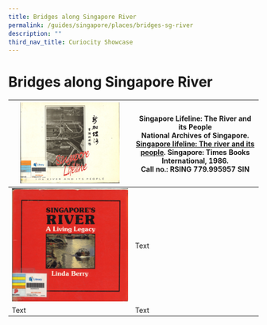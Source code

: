 ```yaml
---
title: Bridges along Singapore River
permalink: /guides/singapore/places/bridges-sg-river
description: ""
third_nav_title: Curiocity Showcase
---
```

# Bridges along Singapore River




| <img src="/images/singapore-places/curiocity-showcase-2022/bridges-sg-river/singapore%20lifeline%20thumb.jpg" style="width:200px;"/> | <b>Singapore Lifeline: The River and its People</b><br>National Archives of Singapore. [Singapore lifeline: The river and its people](http://eservice.nlb.gov.sg/item_holding_s.aspx?bid=4182975). Singapore: Times Books International, 1986. <br>Call no.: RSING 779.995957 SIN| 
|-------  | -------| 
|![Alt text for image on Isomer site](/images/singapore-places/curiocity-showcase-2022/bridges-sg-river/sg%20river%20living%20legacy%20thumb.jpg)| Text     |
| Text     | Text     |